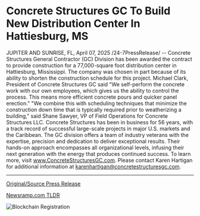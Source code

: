 # Concrete Structures GC To Build New Distribution Center In Hattiesburg, MS

JUPITER AND SUNRISE, FL, April 07, 2025 /24-7PressRelease/ -- Concrete Structures General Contractor (GC) Division has been awarded the contract to provide construction for a 77,000-square foot distribution center in Hattiesburg, Mississippi. The company was chosen in part because of its ability to shorten the construction schedule for this project.  Michael Clark, President of Concrete Structures GC said "We self-perform the concrete work with our own employees, which gives us the ability to control the process. This means more efficient concrete pours and quicker panel erection."  "We combine this with scheduling techniques that minimize the construction down time that is typically required prior to weatherizing a building," said Shane Sawyer, VP of Field Operations for Concrete Structures LLC.  Concrete Structures has been in business for 56 years, with a track record of successful large-scale projects in major U.S. markets and the Caribbean.   The GC division offers a team of industry veterans with the expertise, precision and dedication to deliver exceptional results. Their hands-on approach encompasses all organizational levels, infusing their next generation with the energy that produces continued success.   To learn more, visit www.ConcreteStructuresGC.com. Please contact Karen Hartigan for additional information at karenhartigan@concretestructuresgc.com. 

---

[Original/Source Press Release](https://www.24-7pressrelease.com/press-release/521482/concrete-structures-gc-to-build-new-distribution-center-in-hattiesburg-ms)
                    

[Newsramp.com TLDR](https://newsramp.com/curated-news/concrete-structures-gc-awarded-contract-for-distribution-center-in-mississippi/ead33c417a7122f0f630a59574792b66) 

 

 



![Blockchain Registration](https://cdn.newsramp.app/24-7PressRelease/qrcode/254/7/bestrivp.webp)